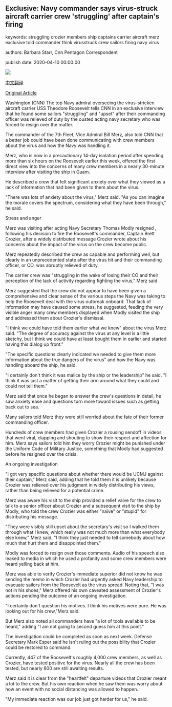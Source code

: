 ## Exclusive: Navy commander says virus-struck aircraft carrier crew 'struggling' after captain's firing

keywords: struggling crozier members ship captains carrier aircraft merz exclusive told commander think virusstruck crew sailors firing navy virus

authors: Barbara Starr, Cnn Pentagon Correspondent

publish date: 2020-04-10 00:00:00

![](https://cdn.cnn.com/cnnnext/dam/assets/200410162119-u-s-navy-vice-adm-william-merz-super-tease.jpg)

[中文翻译](Exclusive%3A%20Navy%20commander%20says%20virus-struck%20aircraft%20carrier%20crew%20%27struggling%27%20after%20captain%27s%20firing_zh.md)

[Original Article](https://edition.cnn.com/2020/04/10/politics/navy-commander-carrier-crew-struggling/index.html)

Washington (CNN) The top Navy admiral overseeing the virus-stricken aircraft carrier USS Theodore Roosevelt tells CNN in an exclusive interview that he found some sailors "struggling" and "upset" after their commanding officer was relieved of duty by the ousted acting navy secretary who was forced to resign over the matter.

The commander of the 7th Fleet, Vice Admiral Bill Merz, also told CNN that a better job could have been done communicating with crew members about the virus and how the Navy was handling it.

Merz, who is now in a precautionary 14-day isolation period after spending more than six hours on the Roosevelt earlier this week, offered the first direct view into the concerns of many crew members in a nearly 30-minute interview after visiting the ship in Guam.

He described a crew that felt significant anxiety over what they viewed as a lack of information that had been given to them about the virus.

"There was lots of anxiety about the virus," Merz said. "As you can imagine the morale covers the spectrum, considering what they have been through," he said.

Stress and anger

Merz was visiting after acting Navy Secretary Thomas Modly resigned , following his decision to fire the Roosevelt's commander, Captain Brett Crozier, after a widely distributed message Crozier wrote about his concerns about the impact of the virus on the crew become public.

Merz repeatedly described the crew as capable and performing well, but clearly in an unprecedented state after the virus hit and their commanding officer, or CO, was abruptly relieved of duty.

The carrier crew was "struggling in the wake of losing their CO and their perception of the lack of activity regarding fighting the virus," Merz said.

Merz suggested that the crew did not appear to have been given a comprehensive and clear sense of the various steps the Navy was taking to help the Roosevelt deal with the virus outbreak onboard. That lack of information may have caused some stress, he suggested, feeding the very visible anger many crew members displayed when Modly visited the ship and addressed them about Crozier's dismissal.

"I think we could have told them earlier what we knew" about the virus Merz said. "The degree of accuracy against the virus at any level is a little sketchy, but I think we could have at least bought them in earlier and started having this dialog up front."

"The specific questions clearly indicated we needed to give them more information about the true dangers of the virus" and how the Navy was handling aboard the ship, he said.

"I certainly don't think it was malice by the ship or the leadership" he said. "I think it was just a matter of getting their arm around what they could and could not tell them."

Merz said that once he began to answer the crew's questions in detail, he saw anxiety ease and questions turn more toward issues such as getting back out to sea.

Many sailors told Merz they were still worried about the fate of their former commanding officer.

Hundreds of crew members had given Crozier a rousing sendoff in videos that went viral, clapping and shouting to show their respect and affection for him. Merz says sailors told him they worry Crozier might be punished under the Uniform Code of Military Justice, something that Modly had suggested before he resigned over the crisis.

An ongoing investigation

"I got very specific questions about whether there would be UCMJ against their captain," Merz said, adding that he told them it is unlikely because Crozier was relieved over his judgment in widely distributing his views, rather than being relieved for a potential crime.

Merz was aware his visit to the ship provided a relief valve for the crew to talk to a senior officer about Crozier and a subsequent visit to the ship by Modly, who told the crew Crozier was either "naïve" or "stupid" for distributing his message.

"They were visibly still upset about the secretary's visit so I walked them through what I knew, which really was not much more than what everybody else knew," Merz said, "I think they just needed to tell somebody about how much that hurt them and disappointed them."

Modly was forced to resign over those comments. Audio of his speech also leaked to media in which he used a profanity and some crew members were heard yelling back at him.

Merz was able to verify Crozier's immediate superior did not know he was sending the memo in which Crozier had urgently asked Navy leadership to evacuate sailors from the Roosevelt as the virus spread. Noting that, "I was not in his shoes," Merz offered his own caveated assessment of Crozier's actions pending the outcome of an ongoing investigation.

"I certainly don't question his motives. I think his motives were pure. He was looking out for his crew,"Merz said.

But Merz also noted all commanders have "a lot of tools available to be heard," adding "I am not going to second guess him at this point."

The investigation could be completed as soon as next week. Defense Secretary Mark Esper said he isn't ruling out the possibility that Crozier could be restored to command.

Currently, 447 of the Roosevelt's roughly 4,000 crew members, as well as Crozier, have tested positive for the virus. Nearly all the crew has been tested, but nearly 800 are still awaiting results.

Merz said it is clear from the "heartfelt" departure videos that Crozier meant a lot to the crew. But his own reaction when he saw them was worry about how an event with no social distancing was allowed to happen.

"My immediate reaction was our job just got harder for us," he said.